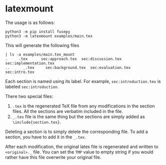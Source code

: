 # latexmount

The usage is as follows:

```
python3 -m pip install fusepy
python3 -m latexmount examples/main.tex
```

This will generate the following files

```
| ls -a examples/main.tex_mount                   
.     .tex      sec:approach.tex  sec:discussion.tex  sec:implementation.tex
..      _.tex     sec:background.tex  sec:evaluation.tex  sec:intro.tex
```

Each section is named using its label. For example, `sec:introduction.tex`
is labeled `sec:introduction`.

There two special files:

1. `.tex` is the regenerated TeX file from any modifications in the section
   files. All the sections are verbatim included in the file.
2. `_.tex` file is the same thing but the sections are simply
   added as `\include{section.tex}`.

Deleting a section is to simply delete the corresponding file. To add a section,
you have to add it in the `_.tex`.

After each modification, the original latex file is regenerated and written to
`<original>._` file. You can set the `TMP` value to empty string if you would
rather have this file overwrite your original file.
